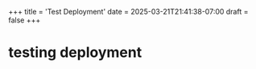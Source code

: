 +++
title = 'Test Deployment'
date = 2025-03-21T21:41:38-07:00
draft = false
+++
# testing deployment